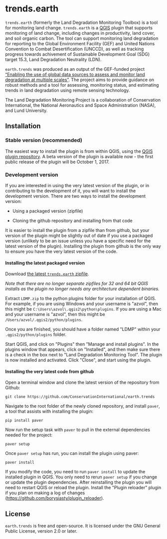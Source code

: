 # trends.earth 

`trends.earth` (formerly the Land Degradation Monitoring Toolbox) is a tool for 
monitoring land change. `trends.earth` is a [QGIS](http://www.qgis.org) plugin 
that supports monitoring of land change, including changes in productivity, 
land cover, and soil organic carbon. The tool can support monitoring land 
degradation for reporting to the Global Environment Facility (GEF) and United 
Nations Convention to Combat Desertification (UNCCD), as well as tracking 
progress towards achivement of Sustainable Development Goal (SDG) target 15.3, 
Land Degradation Neutrality (LDN).

`earth.trends` was produced as an output of the GEF-funded project [“Enabling 
the use of global data sources to assess and monitor land degradation at 
multiple scales”](http://vitalsigns.org/gef-ldmp). The project aims to provide 
guidance on robust methods and a tool for assessing, monitoring status, and 
estimating trends in land degradation using remote sensing technology.

The Land Degradation Monitoring Project is a collaboration of Conservation
International, the National Aeronautics and Space Administration (NASA), and
Lund University.

## Installation

### Stable version (recommended)

The easiest way to install the plugin is from within QGIS, using the [QGIS 
plugin repository](http://plugins.qgis.org/plugins/LDMP/). A beta version of 
the plugin is available now - the first public release of the plugin will be 
October 1, 2017.

### Development version

If you are interested in using the very latest version of the plugin, or in 
contributing to the development of it, you will want to install the development 
version. There are two ways to install the development version:

* Using a packaged version (zipfile)

* Cloning the github repository and installing from that code

It is easier to install the plugin from a zipfile than from github, but your 
version of the plugin might be slightly out of date if you use a packaged 
version (unlikely to be an issue unless you have a specific need for the latest 
version of the plugin).  Installing the plugin from github is the only way to 
ensure you have the very latest version of the code.

#### Installing the latest packaged version

Download [the latest `trends.earth` 
zipfile](https://s3.amazonaws.com/trends.earth/sharing/LDMP.zip).


*Note that there are no longer separate zipfiles for 32 and 64 bit QGIS 
installs as the plugin no longer needs any architecture dependent binaries.*

Extract `LDMP.zip` to the python plugins folder for your installation of QGIS. 
For example, if you are using Windows and your username is "azvol", then this 
might be `C:\Users\azvol\.qgis2\python\plugins`. If you are using a Mac and 
your username is "azvol", then this might be
`/Users/azvol/.qgis2/python/plugins`.

Once you are finished, you should have a folder named "LDMP" within your 
`.qgis2/python/plugins` folder.

Start QGIS, and click on "Plugins" then "Manage and install plugins". In the 
plugins window that appears, click on "Installed", and then make sure there is 
a check in the box next to "Land Degradation Monitoring Tool". The plugin is 
now installed and activated. Click "Close", and start using the plugin.

#### Installing the very latest code from github

Open a terminal window and clone the latest version of the repository from 
Github:

```
git clone https://github.com/ConservationInternational/earth.trends
```

Navigate to the root folder of the newly cloned repository, and install 
`paver`, a tool that assists with installing the plugin:

```
pip install paver
```

Now run the setup task with `paver` to pull in the external dependencies needed 
for the project:

```
paver setup
```

Once `paver setup` has run, you can install the plugin using paver:

```
paver install
```

If you modify the code, you need to run `paver install` to update the installed 
plugin in QGIS. You only need to rerun `paver setup` if you change or update 
the plugin dependencies. After reinstalling the plugin you will need to restart 
QGIS or reload the plugin. Install the "Plugin reloader" plugin if you plan on 
making a log of changes (https://github.com/borysiasty/plugin_reloader).

## License

`earth.trends` is free and open-source. It is licensed under the GNU General 
Public License, version 2.0 or later.
